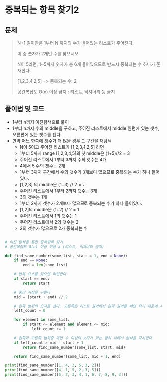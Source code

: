 # 중복되는 항목 찾기2





## 문제

> N+1 길이만큼 1부터 N 까지의 수가 들어있는 리스트가 주어진다.
>
> 이 중 숫자가 2개인 수를 찾으시오
>
> N이 5라면, 1~5까지 숫자가 총 6개 들어있으므로 반드시 중복되는 수 하나가 존재한다.
>
> [1,2,3,4,2,5] => 중복되는 수: 2
>
> 공간복잡도 O(n) 이상 금지 : 리스트, 딕셔너리 등 금지





## 풀이법 및 코드

- 1부터 n까지 이진탐색으로 풀이
- 1부터 n까지 수의 middle을 구하고, 주어진 리스트에서 middle 왼편에 있는 갯수, 오른편에 있는 갯수를 센다.
- 만약 어느 한쪽에 갯수가 더 많을 경우 그 구간을 재탐색
  - N이 5이고 주어진 리스트가 [1,2,3,4,2,5] 라면
  - 1부터 5까지 range [1,2,3,4,5]의 첫 middle은 (1+5)//2 = 3
  - 주어진 리스트에서 1부터 3까지 수의 갯수는 4개
  - 4에서 5 수의 갯수는 2개 
  - 1부터 3까지 구간에서 수의 갯수가 3개보다 많으므로 중복되는 수가 하나 들어있다.
  - [1,2,3] 의 middle은 (1+3) // 2 = 2
  - 주어진 리스트에서 1부터 2까지 갯수는 3개
  - 3의 갯수는 1개
  - 1부터 2까지 갯수가 2개보다 많으므로 중복되는 수가 하나 들어있다.
  - [1,2]의 middle은 (1+2) // 2 = 1
  - 주어진 리스트에서 1의 갯수는 1
  - 주어진 리스트에서 2의 갯수는 2
  - 2의 갯수가 많으므로 2가 중복되는 수



```python

# 이진 탐색을 통한 중복항목 찾기
# 공간복잡도 O(n) 이상 허용 x (리스트, 딕셔너리 금지)

def find_same_number(some_list, start = 1, end = None):
    if end == None:
        end = len(some_list)

    # 반복 요소를 찾으면 리턴한다
    if start == end:
        return start

    # 중간 지점을 구한다
    mid = (start + end) // 2

    # 왼쪽 범위의 숫자를 센다. 오른쪽은 리스트 길이에서 왼쪽 길이를 빼면 되기 때문에 세지 않는다
    left_count = 0

    for element in some_list:
        if start <= element and element <= mid:
            left_count += 1

    # 왼쪽과 오른쪽 범위중 과반 수 이상의 숫자가 있는 범위 내에서 탐색을 다시한다
    if left_count > mid - start + 1:
        return find_same_number(some_list, start, mid)

    return find_same_number(some_list, mid + 1, end)

print(find_same_number([1, 4, 3, 5, 3, 2]))
print(find_same_number([4, 1, 5, 2, 3, 5]))
print(find_same_number([5, 2, 3, 4, 1, 6, 7, 8, 9, 3]))



```

 

 



